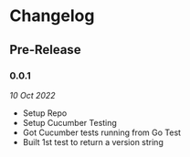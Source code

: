 # Changelog

## Pre-Release

### 0.0.1
*10 Oct 2022*

  * Setup Repo
  * Setup Cucumber Testing
  * Got Cucumber tests running from Go Test
  * Built 1st test to return a version string

